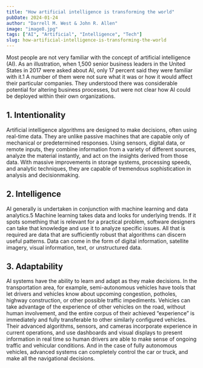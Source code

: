 ```yaml
---
title: "How artificial intelligence is transforming the world"
pubDate: 2024-01-24
author: "Darrell M. West & John R. Allen"
image: "image8.jpg"
tags: ["AI", "Artificial", "Intelligence", "Tech"]
slug: how-artificial-intelligence-is-transforming-the-world
---
```


Most people are not very familiar with the concept of artificial intelligence (AI). As an illustration, when 1,500 senior business leaders in the United States in 2017 were asked about AI, only 17 percent said they were familiar with it.1 A number of them were not sure what it was or how it would affect their particular companies. They understood there was considerable potential for altering business processes, but were not clear how AI could be deployed within their own organizations.

## **1. Intentionality**

Artificial intelligence algorithms are designed to make decisions, often using real-time data. They are unlike passive machines that are capable only of mechanical or predetermined responses. Using sensors, digital data, or remote inputs, they combine information from a variety of different sources, analyze the material instantly, and act on the insights derived from those data. With massive improvements in storage systems, processing speeds, and analytic techniques, they are capable of tremendous sophistication in analysis and decisionmaking.

## **2. Intelligence**

AI generally is undertaken in conjunction with machine learning and data analytics.5 Machine learning takes data and looks for underlying trends. If it spots something that is relevant for a practical problem, software designers can take that knowledge and use it to analyze specific issues. All that is required are data that are sufficiently robust that algorithms can discern useful patterns. Data can come in the form of digital information, satellite imagery, visual information, text, or unstructured data.

## **3. Adaptability**

AI systems have the ability to learn and adapt as they make decisions. In the transportation area, for example, semi-autonomous vehicles have tools that let drivers and vehicles know about upcoming congestion, potholes, highway construction, or other possible traffic impediments. Vehicles can take advantage of the experience of other vehicles on the road, without human involvement, and the entire corpus of their achieved “experience” is immediately and fully transferable to other similarly configured vehicles. Their advanced algorithms, sensors, and cameras incorporate experience in current operations, and use dashboards and visual displays to present information in real time so human drivers are able to make sense of ongoing traffic and vehicular conditions. And in the case of fully autonomous vehicles, advanced systems can completely control the car or truck, and make all the navigational decisions.
